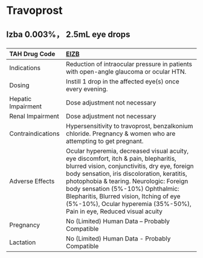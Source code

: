 # Travoprost

## Izba 0.003%， 2.5mL eye drops

##### 

| TAH Drug Code      | [EIZB](https://www.tahsda.org.tw/drugs/hissearch.php?drug_code=EIZB)                                                                                                                                                                                                                                                                                                                     |
|:-------------------|:-----------------------------------------------------------------------------------------------------------------------------------------------------------------------------------------------------------------------------------------------------------------------------------------------------------------------------------------------------------------------------------------|
| Indications        | Reduction of intraocular pressure in patients with open-angle glaucoma or ocular HTN.                                                                                                                                                                                                                                                                                                    |
| Dosing             | Instill 1 drop in the affected eye(s) once every evening.                                                                                                                                                                                                                                                                                                                                |
| Hepatic Impairment | Dose adjustment not necessary                                                                                                                                                                                                                                                                                                                                                            |
| Renal Impairment   | Dose adjustment not necessary                                                                                                                                                                                                                                                                                                                                                            |
| Contraindications  | Hypersensitivity to travoprost, benzalkonium chloride. Pregnancy & women who are attempting to get pregnant.                                                                                                                                                                                                                                                                             |
| Adverse Effects    | Ocular hyperemia, decreased visual acuity, eye discomfort, itch & pain, blepharitis, blurred vision, conjunctivitis, dry eye, foreign body sensation, iris discoloration, keratitis, photophobia & tearing. Neurologic: Foreign body sensation (5%-10%) Ophthalmic: Blepharitis, Blurred vision, Itching of eye (5%-10%), Ocular hyperemia (35%-50%), Pain in eye, Reduced visual acuity |
| Pregnancy          | No (Limited) Human Data – Probably Compatible                                                                                                                                                                                                                                                                                                                                            |
| Lactation          | No (Limited) Human Data - Probably Compatible                                                                                                                                                                                                                                                                                                                                            |

